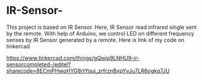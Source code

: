 # IR-Sensor-
This project is based on IR Sensor. Here, IR Sensor read infrared single sent by the remote. With help of Arduino, we control LED on different frequency senses by IR Sensor generated by a remote. 
Here is link of my code on tinkercad 

https://www.tinkercad.com/things/gQwjp9LNHU9-ir-sensorcompleted-/editel?sharecode=8ECmPHwoHYG8rtYquj_zrfrznBxpYvJu7LR6ogkq7JU
